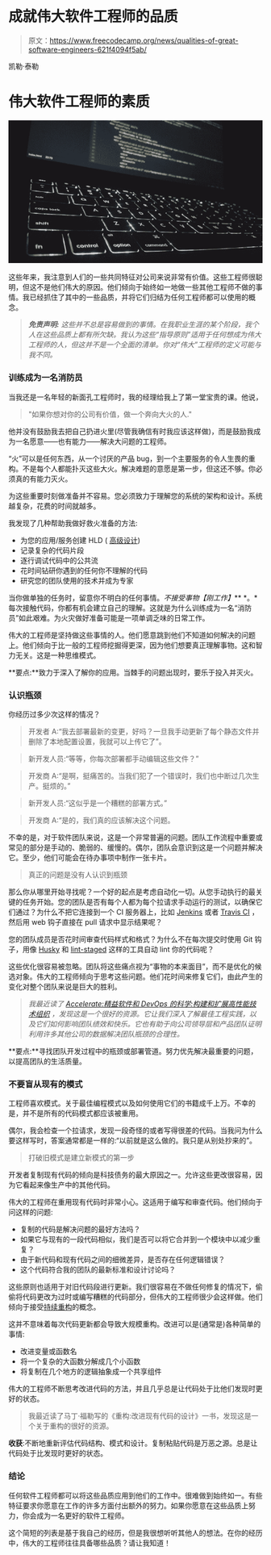 # 成就伟大软件工程师的品质

> 原文：<https://www.freecodecamp.org/news/qualities-of-great-software-engineers-621f4094f5ab/>

凯勒·泰勒

# 伟大软件工程师的素质

![1*Xv37PaIjTqZzoWQUk-4arw](img/e7ef8416e55f8b419e6516f3d17b0c0b.png)

这些年来，我注意到人们的一些共同特征对公司来说非常有价值。这些工程师很聪明，但这不是他们伟大的原因。他们倾向于始终如一地做一些其他工程师不做的事情。我已经抓住了其中的一些品质，并将它们归结为任何工程师都可以使用的概念。

> ***免责声明:*** *这些并不总是容易做到的事情。在我职业生涯的某个阶段，我个人在这些品质上都有所欠缺。我认为这些“指导原则”适用于任何想成为伟大工程师的人，但这并不是一个全面的清单。你对“伟大”工程师的定义可能与我不同。*

### 训练成为一名消防员

当我还是一名年轻的新面孔工程师时，我的经理给我上了第一堂宝贵的课。他说，

> "如果你想对你的公司有价值，做一个奔向大火的人."

他并没有鼓励我去把自己扔进火里(尽管我确信有时我应该这样做)，而是鼓励我成为一名愿意——也有能力——解决大问题的工程师。

“火”可以是任何东西，从一个讨厌的产品 bug，到一个主要服务的令人生畏的重构。不是每个人都能扑灭这些大火。解决难题的意愿是第一步，但这还不够。你必须真的有能力灭火。

为这些重要时刻做准备并不容易。您必须致力于理解您的系统的架构和设计。系统越复杂，花费的时间就越多。

我发现了几种帮助我做好救火准备的方法:

*   为您的应用/服务创建 HLD ( [高级设计](https://en.wikipedia.org/wiki/High-level_design))
*   记录复杂的代码片段
*   逐行调试代码中的公共流
*   花时间钻研你遇到的任何你不理解的代码
*   研究您的团队使用的技术并成为专家

当你做单独的任务时，留意你不明白的任何事情。**不接受事物*【刚工作】*** *。*每次接触代码，你都有机会建立自己的理解。这就是为什么训练成为一名“消防员”如此艰难。为火灾做好准备可能是一项单调乏味的日常工作。

伟大的工程师是坚持做这些事情的人。他们愿意跳到他们不知道如何解决的问题上。他们倾向于比一般的工程师挖掘得更深，因为他们想要真正理解事物。这和智力无关。这是一种思维模式。

**要点:**致力于深入了解你的应用。当棘手的问题出现时，要乐于投入并灭火。

### 认识瓶颈

你经历过多少次这样的情况？

> 开发者 A:“我去部署最新的变更，好吗？一旦我手动更新了每个静态文件并删除了本地配置设置，我就可以上传它了”。

> 新开发人员:“等等，你每次部署都手动编辑这些文件？”

> 开发商 A:“是啊，挺痛苦的。当我们犯了一个错误时，我们也中断过几次生产。挺烦的。”

> 新开发人员:“这似乎是一个糟糕的部署方式。”

> 开发商 A:“是的，我们真的应该解决这个问题。

不幸的是，对于软件团队来说，这是一个非常普遍的问题。团队工作流程中重要或常见的部分是手动的、脆弱的、缓慢的。偶尔，团队会意识到这是一个问题并解决它。至少，他们可能会在待办事项中制作一张卡片。

> 真正的问题是没有人认识到瓶颈

那么你从哪里开始寻找呢？一个好的起点是考虑自动化一切。从您手动执行的最关键的任务开始。您的团队是否有每个人都为每个拉请求手动运行的测试，以确保它们通过？为什么不把它连接到一个 CI 服务器上，比如 [Jenkins](https://jenkins.io/) 或者 [Travis CI](https://travis-ci.org/) ，然后用 web 钩子直接在 pull 请求中显示结果呢？

您的团队成员是否花时间审查代码样式和格式？为什么不在每次提交时使用 Git 钩子，用像 [Husky](https://github.com/typicode/husky) 和 [lint-staged](https://github.com/okonet/lint-staged) 这样的工具自动 lint 你的代码呢？

这些优化很容易被忽略。团队将这些痛点视为“事物的本来面目”，而不是优化的候选对象。伟大的工程师倾向于思考这些问题。他们花时间来修复它们，由此产生的变化对整个团队来说是巨大的胜利。

> *我最近读了 [Accelerate:精益软件和 DevOps 的科学:构建和扩展高性能技术组织](https://www.amazon.com/Accelerate-Software-Performing-Technology-Organizations-ebook/dp/B07B9F83WM) ，发现这是一个很好的资源。它让我们深入了解最佳工程实践，以及它们如何影响团队绩效和快乐。它也有助于向公司领导层和产品团队证明利用许多其他公司的数据解决团队瓶颈的合理性。*

**要点:**寻找团队开发过程中的瓶颈或部署管道。努力优先解决最重要的问题，以提高团队的生活质量。

### 不要盲从现有的模式

工程师喜欢模式。关于最佳编程模式以及如何使用它们的书籍成千上万。不幸的是，并不是所有的代码模式都应该被重用。

偶尔，我会检查一个拉请求，发现一段奇怪的或者写得很差的代码。当我问为什么要这样写时，答案通常都是一样的:“以前就是这么做的。我只是从别处抄来的”。

> 打破旧模式是建立新模式的第一步

开发者复制现有代码的倾向是科技债务的最大原因之一。允许这些更改很容易，因为它看起来像生产中的其他代码。

伟大的工程师在重用现有代码时非常小心。这适用于编写和审查代码。他们倾向于问这样的问题:

*   复制的代码是解决问题的最好方法吗？
*   如果它与现有的一段代码相似，我们是否可以将它合并到一个模块中以减少重复？
*   由于新代码和现有代码之间的细微差异，是否存在任何逻辑错误？
*   这个代码符合我的团队的最新标准和设计讨论吗？

这些原则也适用于对旧代码段进行更新。我们很容易在不做任何修复的情况下，偷偷将代码更改为过时或编写糟糕的代码部分，但伟大的工程师很少会这样做。他们倾向于接受[持续重构](https://martinfowler.com/bliki/OpportunisticRefactoring.html)的概念。

这并不意味着每次代码更新都会导致大规模重构。改进可以是(通常是)各种简单的事情:

*   改进变量或函数名
*   将一个复杂的大函数分解成几个小函数
*   将复制在几个地方的逻辑抽象成一个共享组件

伟大的工程师不断思考改进代码的方法，并且几乎总是让代码处于比他们发现时更好的状态。

> 我最近读了马丁·福勒写的《重构:改进现有代码的设计》一书，发现这是一个关于重构的很好的资源。

**收获**:不断地重新评估代码结构、模式和设计。复制粘贴代码是万恶之源。总是让代码处于比发现时更好的状态。

### 结论

任何软件工程师都可以将这些品质应用到他们的工作中。很难做到始终如一。有些特征要求你愿意在工作的许多方面付出额外的努力。如果你愿意在这些品质上努力，你会成为一名更好的软件工程师。

这个简短的列表是基于我自己的经历，但是我很想听听其他人的想法。在你的经历中，伟大的工程师往往具备哪些品质？请让我知道！